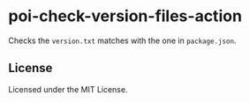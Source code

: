 # poi-check-version-files-action
Checks the `version.txt` matches with the one in `package.json`.

## License
Licensed under the MIT License.
